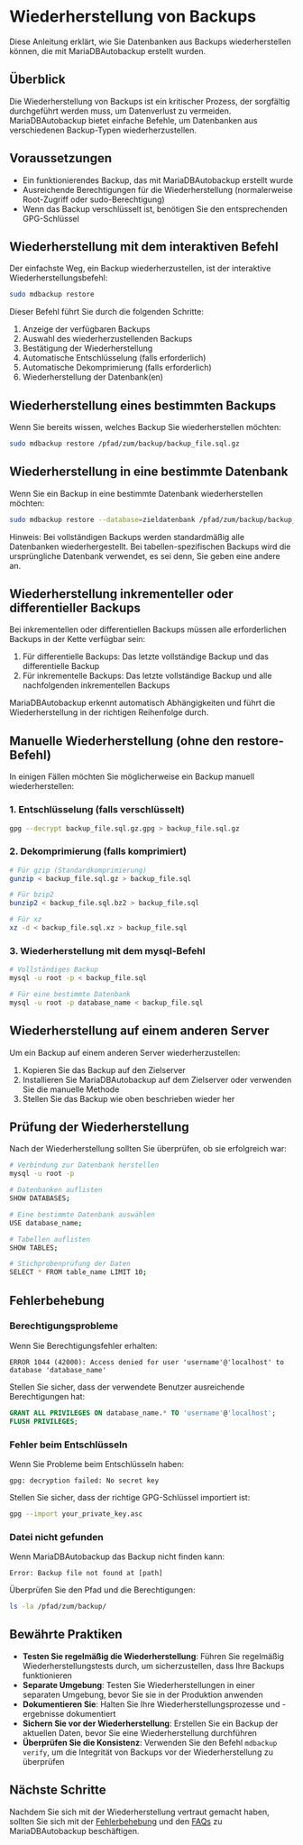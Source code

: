 # Wiederherstellung von Backups

Diese Anleitung erklärt, wie Sie Datenbanken aus Backups wiederherstellen können, die mit MariaDBAutobackup erstellt wurden.

## Überblick

Die Wiederherstellung von Backups ist ein kritischer Prozess, der sorgfältig durchgeführt werden muss, um Datenverlust zu vermeiden. MariaDBAutobackup bietet einfache Befehle, um Datenbanken aus verschiedenen Backup-Typen wiederherzustellen.

## Voraussetzungen

- Ein funktionierendes Backup, das mit MariaDBAutobackup erstellt wurde
- Ausreichende Berechtigungen für die Wiederherstellung (normalerweise Root-Zugriff oder sudo-Berechtigung)
- Wenn das Backup verschlüsselt ist, benötigen Sie den entsprechenden GPG-Schlüssel

## Wiederherstellung mit dem interaktiven Befehl

Der einfachste Weg, ein Backup wiederherzustellen, ist der interaktive Wiederherstellungsbefehl:

```bash
sudo mdbackup restore
```

Dieser Befehl führt Sie durch die folgenden Schritte:

1. Anzeige der verfügbaren Backups
2. Auswahl des wiederherzustellenden Backups
3. Bestätigung der Wiederherstellung
4. Automatische Entschlüsselung (falls erforderlich)
5. Automatische Dekomprimierung (falls erforderlich)
6. Wiederherstellung der Datenbank(en)

## Wiederherstellung eines bestimmten Backups

Wenn Sie bereits wissen, welches Backup Sie wiederherstellen möchten:

```bash
sudo mdbackup restore /pfad/zum/backup/backup_file.sql.gz
```

## Wiederherstellung in eine bestimmte Datenbank

Wenn Sie ein Backup in eine bestimmte Datenbank wiederherstellen möchten:

```bash
sudo mdbackup restore --database=zieldatenbank /pfad/zum/backup/backup_file.sql.gz
```

Hinweis: Bei vollständigen Backups werden standardmäßig alle Datenbanken wiederhergestellt. Bei tabellen-spezifischen Backups wird die ursprüngliche Datenbank verwendet, es sei denn, Sie geben eine andere an.

## Wiederherstellung inkrementeller oder differentieller Backups

Bei inkrementellen oder differentiellen Backups müssen alle erforderlichen Backups in der Kette verfügbar sein:

1. Für differentielle Backups: Das letzte vollständige Backup und das differentielle Backup
2. Für inkrementelle Backups: Das letzte vollständige Backup und alle nachfolgenden inkrementellen Backups

MariaDBAutobackup erkennt automatisch Abhängigkeiten und führt die Wiederherstellung in der richtigen Reihenfolge durch.

## Manuelle Wiederherstellung (ohne den restore-Befehl)

In einigen Fällen möchten Sie möglicherweise ein Backup manuell wiederherstellen:

### 1. Entschlüsselung (falls verschlüsselt)

```bash
gpg --decrypt backup_file.sql.gz.gpg > backup_file.sql.gz
```

### 2. Dekomprimierung (falls komprimiert)

```bash
# Für gzip (Standardkomprimierung)
gunzip < backup_file.sql.gz > backup_file.sql

# Für bzip2
bunzip2 < backup_file.sql.bz2 > backup_file.sql

# Für xz
xz -d < backup_file.sql.xz > backup_file.sql
```

### 3. Wiederherstellung mit dem mysql-Befehl

```bash
# Vollständiges Backup
mysql -u root -p < backup_file.sql

# Für eine bestimmte Datenbank
mysql -u root -p database_name < backup_file.sql
```

## Wiederherstellung auf einem anderen Server

Um ein Backup auf einem anderen Server wiederherzustellen:

1. Kopieren Sie das Backup auf den Zielserver
2. Installieren Sie MariaDBAutobackup auf dem Zielserver oder verwenden Sie die manuelle Methode
3. Stellen Sie das Backup wie oben beschrieben wieder her

## Prüfung der Wiederherstellung

Nach der Wiederherstellung sollten Sie überprüfen, ob sie erfolgreich war:

```bash
# Verbindung zur Datenbank herstellen
mysql -u root -p

# Datenbanken auflisten
SHOW DATABASES;

# Eine bestimmte Datenbank auswählen
USE database_name;

# Tabellen auflisten
SHOW TABLES;

# Stichprobenprüfung der Daten
SELECT * FROM table_name LIMIT 10;
```

## Fehlerbehebung

### Berechtigungsprobleme

Wenn Sie Berechtigungsfehler erhalten:

```
ERROR 1044 (42000): Access denied for user 'username'@'localhost' to database 'database_name'
```

Stellen Sie sicher, dass der verwendete Benutzer ausreichende Berechtigungen hat:

```sql
GRANT ALL PRIVILEGES ON database_name.* TO 'username'@'localhost';
FLUSH PRIVILEGES;
```

### Fehler beim Entschlüsseln

Wenn Sie Probleme beim Entschlüsseln haben:

```
gpg: decryption failed: No secret key
```

Stellen Sie sicher, dass der richtige GPG-Schlüssel importiert ist:

```bash
gpg --import your_private_key.asc
```

### Datei nicht gefunden

Wenn MariaDBAutobackup das Backup nicht finden kann:

```
Error: Backup file not found at [path]
```

Überprüfen Sie den Pfad und die Berechtigungen:

```bash
ls -la /pfad/zum/backup/
```

## Bewährte Praktiken

- **Testen Sie regelmäßig die Wiederherstellung**: Führen Sie regelmäßig Wiederherstellungstests durch, um sicherzustellen, dass Ihre Backups funktionieren
- **Separate Umgebung**: Testen Sie Wiederherstellungen in einer separaten Umgebung, bevor Sie sie in der Produktion anwenden
- **Dokumentieren Sie**: Halten Sie Ihre Wiederherstellungsprozesse und -ergebnisse dokumentiert
- **Sichern Sie vor der Wiederherstellung**: Erstellen Sie ein Backup der aktuellen Daten, bevor Sie eine Wiederherstellung durchführen
- **Überprüfen Sie die Konsistenz**: Verwenden Sie den Befehl `mdbackup verify`, um die Integrität von Backups vor der Wiederherstellung zu überprüfen

## Nächste Schritte

Nachdem Sie sich mit der Wiederherstellung vertraut gemacht haben, sollten Sie sich mit der [Fehlerbehebung](Fehlerbehebung.md) und den [FAQs](FAQ.md) zu MariaDBAutobackup beschäftigen.